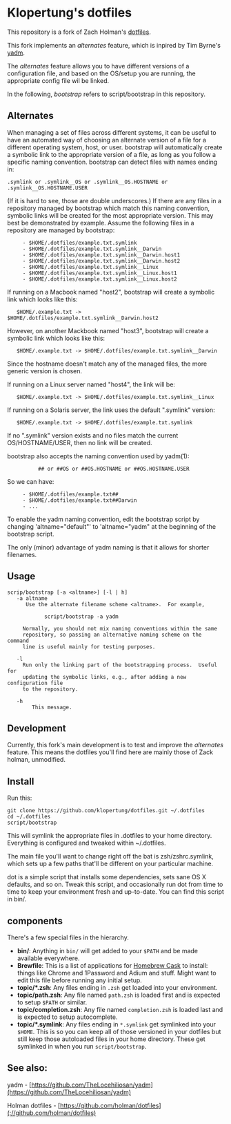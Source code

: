 # Klopertung's dotfiles

This repository is a fork of Zach Holman's [dotfiles](https://github.com/holman/dotfiles).

This fork implements an *alternates* feature, which is inpired by Tim Byrne's
[yadm](https://github.com/TheLocehiliosan/yadm).

The *alternates* feature allows you to have different versions of a
configuration file, and based on the OS/setup you are  running, the appropriate
config file wil be linked.

In the following, *bootstrap* refers to script/bootstrap in this repository.

## Alternates
When  managing a set of files across different systems, it can be useful to
have an automated way of choosing an alternate version of a file for a
different operating system, host, or user.  bootstrap will automatically create a symbolic link to the appropriate version of a file, as long as you follow a specific naming convention.  bootstrap can detect files with names ending in:

    .symlink or .symlink__OS or .symlink__OS.HOSTNAME or .symlink__OS.HOSTNAME.USER

(If  it is hard to see, those are double underscores.)  If there are any 
files in a repository managed by bootstrap which match this naming convention,
symbolic links will be created for the most appropriate version.  This may best
be demonstrated by example. Assume the following files in a  repository
are managed by bootstrap:

         - $HOME/.dotfiles/example.txt.symlink
         - $HOME/.dotfiles/example.txt.symlink__Darwin
         - $HOME/.dotfiles/example.txt.symlink__Darwin.host1
         - $HOME/.dotfiles/example.txt.symlink__Darwin.host2
         - $HOME/.dotfiles/example.txt.symlink__Linux
         - $HOME/.dotfiles/example.txt.symlink__Linux.host1
         - $HOME/.dotfiles/example.txt.symlink__Linux.host2

If running on a Macbook named "host2", bootstrap will create a symbolic link
which looks like this:

       $HOME/.example.txt -> $HOME/.dotfiles/example.txt.symlink__Darwin.host2

However, on another Mackbook named "host3", bootstrap will create a symbolic
link which looks like this:

       $HOME/.example.txt -> $HOME/.dotfiles/example.txt.symlink__Darwin

Since the hostname doesn't match any of the managed files, the more generic
version is chosen.

If running on a Linux server named "host4", the link will be:

       $HOME/.example.txt -> $HOME/.dotfiles/example.txt.symlink__Linux

If running on a Solaris server, the link uses the default ".symlink" 
version:

       $HOME/.example.txt -> $HOME/.dotfiles/example.txt.symlink

If no ".symlink" version exists and no files match the current OS/HOSTNAME/USER,
 then no link will be created.


bootstrap also accepts the naming convention used by yadm(1):

              ## or ##OS or ##OS.HOSTNAME or ##OS.HOSTNAME.USER

So we can have:

         - $HOME/.dotfiles/example.txt##
         - $HOME/.dotfiles/example.txt##Darwin
         - ...

To enable the yadm naming convention, edit the bootstrap script by changing
'altname="default"' to 'altname="yadm" at the beginning of the bootstrap
script.

The only (minor) advantage of yadm naming is that it allows for shorter
filenames.


## Usage
    scrip/bootstrap [-a <altname>] [-l | h]
	   -a altname
          Use the alternate filename scheme <altname>.  For example,
       
                script/bootstrap -a yadm
      
         Normally, you should not mix naming conventions within the same
         repository, so passing an alternative naming scheme on the command
         line is useful mainly for testing purposes.

	   -l
	     Run only the linking part of the bootstrapping process.  Useful for
	     updating the symbolic links, e.g., after adding a new configuration file
	     to the repository.

       -h
            This message.


## Development
Currently, this fork's main development is to test and improve the *alternates*
feature.  This means the dotfiles you'll find here are mainly those of
Zack holman, unmodified.

## Install

Run this:


    git clone https://github.com/klopertung/dotfiles.git ~/.dotfiles
    cd ~/.dotfiles
    script/bootstrap


This will symlink the appropriate files in .dotfiles to your home directory.
Everything is configured and tweaked within ~/.dotfiles.

The main file you'll want to change right off the bat is zsh/zshrc.symlink,
which sets up a few paths that'll be different on your particular machine.

dot is a simple script that installs some dependencies, sets sane
OS X defaults, and so on. Tweak this script, and occasionally run dot from
time to time to keep your environment fresh and up-to-date. You can find this
script in bin/.

## components

There's a few special files in the hierarchy.

- **bin/**: Anything in `bin/` will get added to your `$PATH` and be made
  available everywhere.
- **Brewfile**: This is a list of applications for [Homebrew Cask](http://caskroom.io) to install: things like Chrome and 1Password and Adium and stuff. Might want to edit this file before running any initial setup.
- **topic/\*.zsh**: Any files ending in `.zsh` get loaded into your
  environment.
- **topic/path.zsh**: Any file named `path.zsh` is loaded first and is
  expected to setup `$PATH` or similar.
- **topic/completion.zsh**: Any file named `completion.zsh` is loaded
  last and is expected to setup autocomplete.
- **topic/\*.symlink**: Any files ending in `*.symlink` get symlinked into
  your `$HOME`. This is so you can keep all of those versioned in your dotfiles
  but still keep those autoloaded files in your home directory. These get
  symlinked in when you run `script/bootstrap`.
  

## See also:
yadm               - [https://github.com/TheLocehiliosan/yadm](https://github.com/TheLocehiliosan/yadm)

Holman dotfiles - [https://github.com/holman/dotfiles](://github.com/holman/dotfiles)
